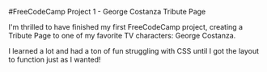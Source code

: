 #FreeCodeCamp Project 1 - George Costanza Tribute Page

I'm thrilled to have finished my first FreeCodeCamp project, creating a Tribute Page to one of my favorite TV characters: George Costanza.

I learned a lot and had a ton of fun struggling with CSS until I got the layout to function just as I wanted!